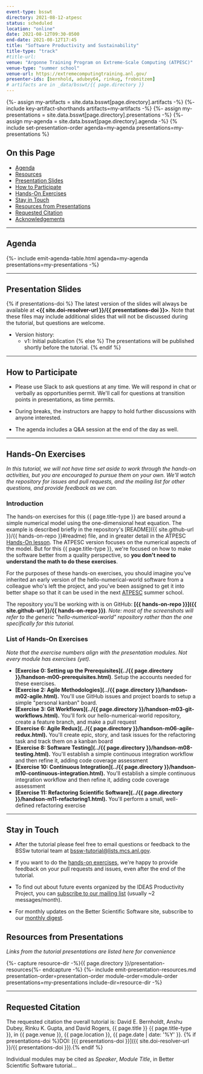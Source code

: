 ```yaml
---
event-type: bsswt
directory: 2021-08-12-atpesc
status: scheduled
location: "online"
date: 2021-08-12T09:30-0500
end-date: 2021-08-12T17:45
title: "Software Productivity and Sustainability"
title-type: "track"
#title-url:
venue: "Argonne Training Program on Extreme-Scale Computing (ATPESC)"
venue-type: "summer school"
venue-url: https://extremecomputingtraining.anl.gov/
presenter-ids: [bernhold, adubey64, rinkug, frobnitzem]
# artifacts are in _data/bsswt/{{ page.directory }}
---
```

{%- assign my-artifacts = site.data.bsswt[page.directory].artifacts -%}
{%- include key-artifact-shorthands artifacts=my-artifacts -%}
{%- assign my-presentations = site.data.bsswt[page.directory].presentations -%}
{%- assign my-agenda = site.data.bsswt[page.directory].agenda -%}
{% include set-presentation-order agenda=my-agenda presentations=my-presentations %}

## On this Page
* [Agenda](#agenda)
* [Resources](#resources)
* [Presentation Slides](#presentation-slides) 
* [How to Participate](#how-to-participate) 
* [Hands-On Exercises](#hands-on-exercises) 
* [Stay in Touch](#stay-in-touch) 
* [Resources from Presentations](#resources-from-presentations) 
* [Requested Citation](#requested-citation)
* [Acknowledgements](#acknowledgements)

---

## Agenda

{%- include emit-agenda-table.html agenda=my-agenda presentations=my-presentations -%}

---

## Presentation Slides

{% if presentations-doi %}
The latest version of the slides will always be available at **<{{ site.doi-resolver-url }}/{{ presentations-doi }}>**. Note that these files may include additional slides that will not be discussed during the tutorial, but questions are welcome.

* Version history:
  - v1: Initial publication
{% else %}
The presentations will be published shortly before the tutorial.
{% endif %}

---

## How to Participate

* Please use Slack to ask questions at any time.  We will respond in chat or verbally as opportunities permit.  We'll call for questions at transition points in presentations, as time permits.

* During breaks, the instructors are happy to hold further discussions with anyone interested.

* The agenda includes a Q&A session at the end of the day as well.

---
## Hands-On Exercises

*In this tutorial, we will not have time set aside to work through the hands-on activities, but you are encouraged to pursue them on your own.  We'll watch the repository for issues and pull requests, and the mailing list for other questions, and provide feedback as we can.*

### Introduction

The hands-on exercises for this {{ page.title-type }} are based around a simple numerical model using the one-dimensional heat equation.  The example is described briefly in the repository's [README]({{ site.github-url }}/{{ hands-on-repo }}#readme) file, and in greater detail in the ATPESC [Hands-On lesson](https://xsdk-project.github.io/MathPackagesTraining2020/lessons/hand_coded_heat/).  The ATPESC version focuses on the numerical aspects of the model.  But for this {{ page.title-type }}, we're focused on how to make the software better from a quality perspective, so **you don't need to understand the math to do these exercises**.

For the purposes of these hands-on exercises, you should imagine you've inherited an early version of the hello-numerical-world software from a colleague who's left the project, and you've been assigned to get it into better shape so that it can be used in the next [ATPESC](https://extremecomputingtraining.anl.gov/) summer school.

The repository you'll be working with is on GitHub: **[{{ hands-on-repo }}]({{ site.github-url }}/{{ hands-on-repo }})**.
*Note: most of the screenshots will refer to the generic "hello-numerical-world" repository rather than the one specifically for this tutorial.*

### List of Hands-On Exercises
*Note that the exercise numbers align with the presentation modules.  Not every module has exercises (yet).*
  * **[Exercise 0: Setting up the Prerequisites](../{{ page.directory }}/handson-m00-prerequisites.html)**. Setup the accounts needed for these exercises.
  * **[Exercise 2: Agile Methodologies](../{{ page.directory }}/handson-m02-agile.html).**  You'll use GitHub issues and project boards to setup a simple "personal kanban" board.
  * **[Exercise 3: Git Workflows](../{{ page.directory }}/handson-m03-git-workflows.html).** You'll fork our hello-numerical-world repository, create a feature branch, and make a pull request
  * **[Exercise 6: Agile Redux](../{{ page.directory }}/handson-m06-agile-redux.html).**  You'll create epic, story, and task issues for the refactoring task and track them on a kanban board
  * **[Exercise 8: Software Testing](../{{ page.directory }}/handson-m08-testing.html).** You'll establish a simple continuous integration workflow and then refine it, adding code coverage assessment
  * **[Exercise 10: Continuous Integration](../{{ page.directory }}/handson-m10-continuous-integration.html).** You'll establish a simple continuous integration workflow and then refine it, adding code coverage assessment
  * **[Exercise 11: Refactoring Scientific Software](../{{ page.directory }}/handson-m11-refactoring1.html).**  You'll perform a small, well-defined refactoring exercise

---
## Stay in Touch

* After the tutorial please feel free to email questions or feedback to the BSSw tutorial team at <bssw-tutorial@lists.mcs.anl.gov>.

* If you want to do the [hands-on exercises](#hands-on-exercises), we're happy to provide feedback on your pull requests and issues, even after the end of the tutorial.

* To find out about future events organized by the IDEAS Productivity Project, you can [subscribe to our mailing list](http://eepurl.com/cQCyJ5) (usually ~2 messages/month).

* For monthly updates on the Better Scientific Software site, subscribe to our [monthly digest](https://bssw.io/pages/receive-our-email-digest).


## Resources from Presentations

*Links from the tutorial presentations are listed here for convenience*

{%- capture resource-dir -%}{{ page.directory }}/presentation-resources{%- endcapture -%}
{%- include emit-presentation-resources.md presentation-order=presentation-order module-order=module-order presentations=my-presentations include-dir=resource-dir -%}

---

## Requested Citation

The requested citation the overall tutorial is: David E. Bernholdt, Anshu Dubey, Rinku K. Gupta, and David Rogers, {{ page.title }} {{ page.title-type }}, in {{ page.venue }}, {{ page.location }}, {{ page.date | date: '%Y' }}. {% if presentations-doi %}DOI: [{{ presentations-doi }}]({{ site.doi-resolver-url }}/{{ presentations-doi }}).{% endif %}

Individual modules may be cited as *Speaker*, *Module Title*, in Better Scientific Software tutorial…